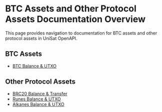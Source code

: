 # BTC Assets and Other Protocol Assets Documentation Overview

This page provides navigation to documentation for BTC assets and other protocol assets in UniSat OpenAPI.

## BTC Assets
- [BTC Balance & UTXO](./btc-balance-utxo.md)

## Other Protocol Assets
- [BRC20 Balance & Transfer](./brc20-balance-and-transfer.md)
- [Runes Balance & UTXO](./runes-balance-utxo.md)
- [Alkanes Balance & UTXO](./alkanes-balance-utxo.md) 